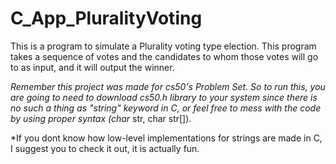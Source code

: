 # C_App_PluralityVoting

This is a program to simulate a Plurality voting type election. This program takes a sequence of votes and the candidates to whom those votes will go to as input, 
and it will output the winner.

*Remember this project was made for cs50's Problem Set. So to run this, you are going to need to download cs50.h library to your system since there is no such a thing 
as "string" keyword in C, or feel free to mess with the code by using proper syntax  (char* str, char str[]).

*If you dont know how low-level implementations for strings are made in C, I suggest you to check it out, it is actually fun.
